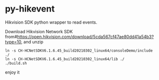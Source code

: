 # py-hikevent
Hikvision SDK python wrapper to read events.

Download Hikvision Network SDK from#https://open.hikvision.com/download/5cda567cf47ae80dd41a54b3?type=10, and unzip

```
ln -s CH-HCNetSDKV6.1.6.45_build20210302_linux64/consoleDemo/include ./
ln -s CH-HCNetSDKV6.1.6.45_build20210302_linux64/lib ./
./build.sh
```

enjoy it
